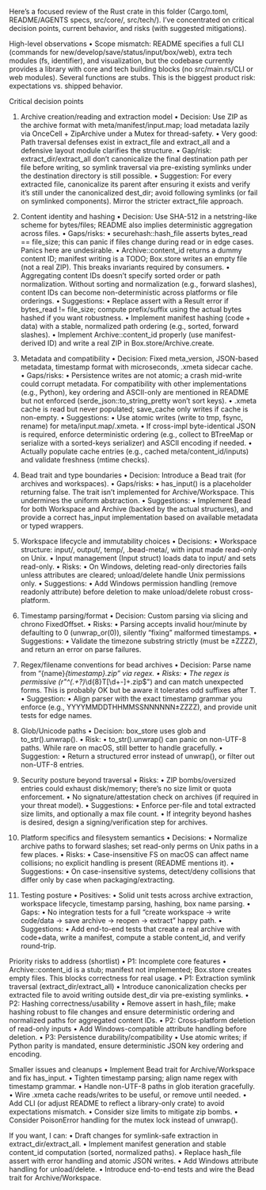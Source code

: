 Here’s a focused review of the Rust crate in this folder (Cargo.toml, README/AGENTS specs, src/core/, src/tech/). I’ve concentrated on critical decision points, current behavior, and risks (with suggested mitigations).

High-level observations
•  Scope mismatch: README specifies a full CLI (commands for new/develop/save/status/input/box/web), extra tech modules (fs, identifier), and visualization, but the codebase currently provides a library with core and tech building blocks (no src/main.rs/CLI or web modules). Several functions are stubs. This is the biggest product risk: expectations vs. shipped behavior.

Critical decision points
1) Archive creation/reading and extraction model
•  Decision: Use ZIP as the archive format with meta/manifest/input.map; load metadata lazily via OnceCell + ZipArchive under a Mutex for thread-safety.
•  Very good: Path traversal defenses exist in extract_file and extract_all and a defensive layout module clarifies the structure.
•  Gap/risk: extract_dir/extract_all don’t canonicalize the final destination path per file before writing, so symlink traversal via pre-existing symlinks under the destination directory is still possible.
•  Suggestion: For every extracted file, canonicalize its parent after ensuring it exists and verify it’s still under the canonicalized dest_dir; avoid following symlinks (or fail on symlinked components). Mirror the stricter extract_file approach.

2) Content identity and hashing
•  Decision: Use SHA-512 in a netstring-like scheme for bytes/files; README also implies deterministic aggregation across files.
•  Gaps/risks:
•  securehash::hash_file asserts bytes_read == file_size; this can panic if files change during read or in edge cases. Panics here are undesirable.
•  Archive::content_id returns a dummy content ID; manifest writing is a TODO; Box.store writes an empty file (not a real ZIP). This breaks invariants required by consumers.
•  Aggregating content IDs doesn’t specify sorted order or path normalization. Without sorting and normalization (e.g., forward slashes), content IDs can become non-deterministic across platforms or file orderings.
•  Suggestions:
•  Replace assert with a Result error if bytes_read != file_size; compute prefix/suffix using the actual bytes hashed if you want robustness.
•  Implement manifest hashing (code + data) with a stable, normalized path ordering (e.g., sorted, forward slashes).
•  Implement Archive::content_id properly (use manifest-derived ID) and write a real ZIP in Box.store/Archive.create.

3) Metadata and compatibility
•  Decision: Fixed meta_version, JSON-based metadata, timestamp format with microseconds, .xmeta sidecar cache.
•  Gaps/risks:
•  Persistence writes are not atomic; a crash mid-write could corrupt metadata. For compatibility with other implementations (e.g., Python), key ordering and ASCII-only are mentioned in README but not enforced (serde_json::to_string_pretty won’t sort keys).
•  .xmeta cache is read but never populated; save_cache only writes if cache is non-empty.
•  Suggestions:
•  Use atomic writes (write to tmp, fsync, rename) for meta/input.map/.xmeta.
•  If cross-impl byte-identical JSON is required, enforce deterministic ordering (e.g., collect to BTreeMap or serialize with a sorted-keys serializer) and ASCII encoding if needed.
•  Actually populate cache entries (e.g., cached meta/content_id/inputs) and validate freshness (mtime checks).

4) Bead trait and type boundaries
•  Decision: Introduce a Bead trait (for archives and workspaces).
•  Gaps/risks:
•  has_input() is a placeholder returning false. The trait isn’t implemented for Archive/Workspace. This undermines the uniform abstraction.
•  Suggestions:
•  Implement Bead for both Workspace and Archive (backed by the actual structures), and provide a correct has_input implementation based on available metadata or typed wrappers.

5) Workspace lifecycle and immutability choices
•  Decisions:
•  Workspace structure: input/, output/, temp/, .bead-meta/, with input made read-only on Unix.
•  Input management (Input struct) loads data to input/<nick> and sets read-only.
•  Risks:
•  On Windows, deleting read-only directories fails unless attributes are cleared; unload/delete handle Unix permissions only.
•  Suggestions:
•  Add Windows permission handling (remove readonly attribute) before deletion to make unload/delete robust cross-platform.

6) Timestamp parsing/format
•  Decision: Custom parsing via slicing and chrono FixedOffset.
•  Risks:
•  Parsing accepts invalid hour/minute by defaulting to 0 (unwrap_or(0)), silently “fixing” malformed timestamps.
•  Suggestions:
•  Validate the timezone substring strictly (must be ±ZZZZ), and return an error on parse failures.

7) Regex/filename conventions for bead archives
•  Decision: Parse name from “{name}_{timestamp}.zip” via regex.
•  Risks:
•  The regex is permissive (r"^(.+?)_\d{8}T[\d+-]+.zip$") and can match unexpected forms. This is probably OK but be aware it tolerates odd suffixes after T.
•  Suggestion:
•  Align parser with the exact timestamp grammar you enforce (e.g., YYYYMMDDTHHMMSSNNNNNN±ZZZZ), and provide unit tests for edge names.

8) Glob/Unicode paths
•  Decision: box_store uses glob and to_str().unwrap().
•  Risk:
•  to_str().unwrap() can panic on non-UTF-8 paths. While rare on macOS, still better to handle gracefully.
•  Suggestion:
•  Return a structured error instead of unwrap(), or filter out non-UTF-8 entries.

9) Security posture beyond traversal
•  Risks:
•  ZIP bombs/oversized entries could exhaust disk/memory; there’s no size limit or quota enforcement.
•  No signature/attestation check on archives (if required in your threat model).
•  Suggestions:
•  Enforce per-file and total extracted size limits, and optionally a max file count.
•  If integrity beyond hashes is desired, design a signing/verification step for archives.

10) Platform specifics and filesystem semantics
•  Decisions:
•  Normalize archive paths to forward slashes; set read-only perms on Unix paths in a few places.
•  Risks:
•  Case-insensitive FS on macOS can affect name collisions; no explicit handling is present (README mentions it).
•  Suggestions:
•  On case-insensitive systems, detect/deny collisions that differ only by case when packaging/extracting.

11) Testing posture
•  Positives:
•  Solid unit tests across archive extraction, workspace lifecycle, timestamp parsing, hashing, box name parsing.
•  Gaps:
•  No integration tests for a full “create workspace -> write code/data -> save archive -> reopen -> extract” happy path.
•  Suggestions:
•  Add end-to-end tests that create a real archive with code+data, write a manifest, compute a stable content_id, and verify round-trip.

Priority risks to address (shortlist)
•  P1: Incomplete core features
•  Archive::content_id is a stub; manifest not implemented; Box.store creates empty files. This blocks correctness for real usage.
•  P1: Extraction symlink traversal (extract_dir/extract_all)
•  Introduce canonicalization checks per extracted file to avoid writing outside dest_dir via pre-existing symlinks.
•  P2: Hashing correctness/usability
•  Remove assert in hash_file; make hashing robust to file changes and ensure deterministic ordering and normalized paths for aggregated content IDs.
•  P2: Cross-platform deletion of read-only inputs
•  Add Windows-compatible attribute handling before deletion.
•  P3: Persistence durability/compatibility
•  Use atomic writes; if Python parity is mandated, ensure deterministic JSON key ordering and encoding.

Smaller issues and cleanups
•  Implement Bead trait for Archive/Workspace and fix has_input.
•  Tighten timestamp parsing; align name regex with timestamp grammar.
•  Handle non-UTF-8 paths in glob iteration gracefully.
•  Wire .xmeta cache reads/writes to be useful, or remove until needed.
•  Add CLI (or adjust README to reflect a library-only crate) to avoid expectations mismatch.
•  Consider size limits to mitigate zip bombs.
•  Consider PoisonError handling for the mutex lock instead of unwrap().

If you want, I can:
•  Draft changes for symlink-safe extraction in extract_dir/extract_all.
•  Implement manifest generation and stable content_id computation (sorted, normalized paths).
•  Replace hash_file assert with error handling and atomic JSON writes.
•  Add Windows attribute handling for unload/delete.
•  Introduce end-to-end tests and wire the Bead trait for Archive/Workspace.